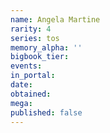 ```yaml
---
name: Angela Martine
rarity: 4
series: tos
memory_alpha: ''
bigbook_tier:
events:
in_portal:
date:
obtained:
mega:
published: false
---
```

